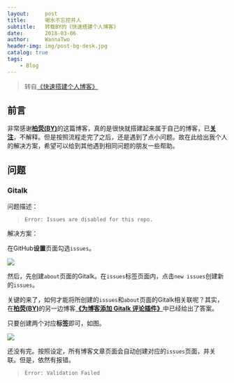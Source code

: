 ```yaml
---
layout:     post
title:      喝水不忘挖井人
subtitle:   转载BY的《快速搭建个人博客》
date:       2018-03-06
author:     WannaTwo
header-img: img/post-bg-desk.jpg
catalog: true
tags:
    - Blog
---
```


> 转自[《快速搭建个人博客》](http://qiubaiying.top/2017/02/06/%E5%BF%AB%E9%80%9F%E6%90%AD%E5%BB%BA%E4%B8%AA%E4%BA%BA%E5%8D%9A%E5%AE%A2/)

## 前言

非常感谢[**柏荧(BY)**](http://qiubaiying.top/about/)的这篇博客，真的是很快就搭建起来属于自己的博客，已[**关注**](https://github.com/qiubaiying)，不解释。但是按照流程走完了之后，还是遇到了点小问题。故在此给出我个人的解决方案，希望可以给到其他遇到相同问题的朋友一些帮助。

## 问题

### Gitalk

问题描述：

> `Error: Issues are disabled for this repo.`

解决方案：

在GitHub**设置**页面勾选`issues`。

![](https://ws3.sinaimg.cn/large/006tKfTcgy1fp4ecbslxlj31kw0veta8.jpg)

然后，先创建`about`页面的Gitalk。在`issues`标签页面内，点击`new issues`创建新的`issues`。

关键的来了，如何才能将所创建的`issues`和`about`页面的Gitalk相关联呢？其实，在[**柏荧(BY)**](http://qiubaiying.top/about/)的另一边博客[**《为博客添加 Gitalk 评论插件》**](http://qiubaiying.top/2017/12/19/%E4%B8%BA%E5%8D%9A%E5%AE%A2%E6%B7%BB%E5%8A%A0-Gitalk-%E8%AF%84%E8%AE%BA%E6%8F%92%E4%BB%B6/)中已经给出了答案。

只要创建两个对应**标签**即可，如图。

![](https://ws3.sinaimg.cn/large/006tKfTcgy1fp4eggul0gj31j017uq5i.jpg)

还没有完。按照设定，所有博客文章页面会自动创建对应的`issues`页面，并关联。但是，依然有报错。

> `Error: Validation Failed`


